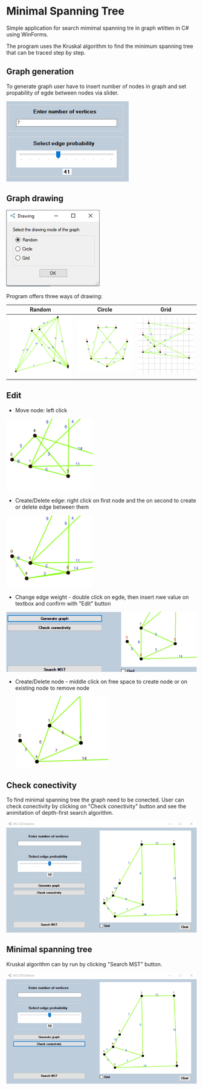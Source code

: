 # Minimal Spanning Tree

Simple application for search mimimal spanning tre in graph wtitten in C# using WinForms.

The program uses the Kruskal algorithm to find the minimum spanning tree that can be traced step by step.

## Graph generation 

To generate graph user have to insert number of nodes in graph and set propability of egde between nodes via slider.

![](images/img1.png)


## Graph drawing

![](images/img2.png)

Program offers three ways of drawing:


|Random  |Circle |Grid   |
|--------|-------|-------|
|![](images/img3.png) | ![](images/img4.png) |![](images/img5.png)|

## Edit

- Move node: left click

![](images/am1.gif)


- Create/Delete edge: right click on first node and the on second to create or delete edge between them

![](images/am2.gif)


- Change edge weight - double click on egde, then insert nwe value on textbox and confirm with "Edit" button

![](images/am3.gif)


- Create/Delete node - middle click on free space to create node or on existing node to remove node

  ![](images/am4.gif)



## Check conectivity 

To find minimal spanning tree the graph need to be conected. User can check conectivity by clicking on "Check conectivity" button and see the animitation of depth-first search algorithm.

![](images/am5.gif)

## Minimal spanning tree

Kruskal algorithm can by run by clicking "Search MST" button.

![](images/am6.gif)
